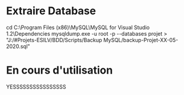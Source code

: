 # Extraire Database

cd C:\Program Files (x86)\MySQL\MySQL for Visual Studio 1.2\Dependencies
mysqldump.exe -u root -p --databases projet > "J:/#Projets-ESILV/BDD/Scripts/Backup MySQL/backup-Projet-XX-05-2020.sql"


# En cours d'utilisation

YESSSSSSSSSSSSSSSS


